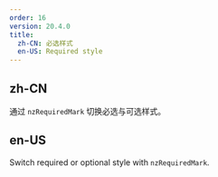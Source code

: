 ```yaml
---
order: 16
version: 20.4.0
title:
  zh-CN: 必选样式
  en-US: Required style
---
```


## zh-CN

通过 `nzRequiredMark` 切换必选与可选样式。

## en-US

Switch required or optional style with `nzRequiredMark`.
